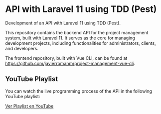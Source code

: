# API with Laravel 11 using TDD (Pest)

Development of an API with Laravel 11 using TDD (Pest).

This repository contains the backend API for the project management system, built with Laravel 11. It serves as the core for managing development projects, including functionalities for administrators, clients, and developers.

The frontend repository, built with Vue CLI, can be found at https://github.com/javierromanm/project-management-vue-cli.

## YouTube Playlist

You can watch the live programming process of the API in the following YouTube playlist:

[Ver Playlist en YouTube](https://youtube.com/playlist?list=PLEIbsnqtxKPbFVfX3hybUqgY9uBm-UVLa)


